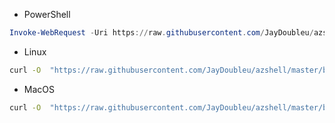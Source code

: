 * PowerShell

```powershell
Invoke-WebRequest -Uri https://raw.githubusercontent.com/JayDoubleu/azshell/master/bin/windows/amd64/azshell.exe -OutFile azshell.exe
```

* Linux
```bash
curl -O  "https://raw.githubusercontent.com/JayDoubleu/azshell/master/bin/linux/amd64/azshell"
```


* MacOS
```bash
curl -O  "https://raw.githubusercontent.com/JayDoubleu/azshell/master/bin/darwin/amd64/azshell"
```
